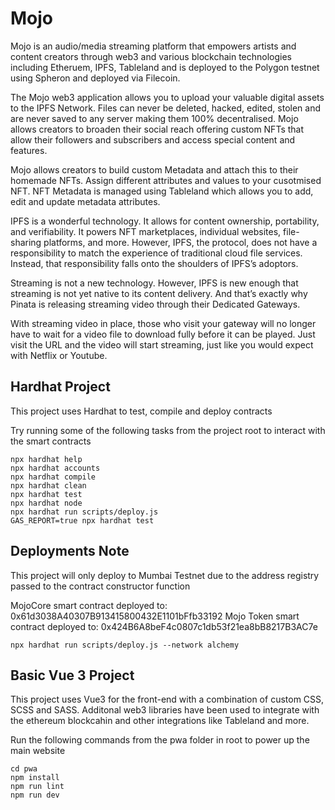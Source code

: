# Mojo

Mojo is an audio/media streaming platform that empowers artists and content creators through web3 and various blockchain technologies including Etheruem, IPFS, Tableland and is deployed to the Polygon testnet using Spheron and deployed via Filecoin.

The Mojo web3 application allows you to upload your valuable digital assets to the IPFS Network. Files can never be deleted, hacked, edited, stolen and are never saved to any server making them 100% decentralised. Mojo allows creators to broaden their social reach offering custom NFTs that allow their followers and subscribers and access special content and features.

Mojo allows creators to build custom Metadata and attach this to their homemade NFTs.
Assign different attributes and values to your cusotmised NFT. NFT Metadata is managed using Tableland which allows you to add, edit and update metadata attributes.

IPFS is a wonderful technology. It allows for content ownership, portability, and verifiability. It powers NFT marketplaces, individual websites, file-sharing platforms, and more. However, IPFS, the protocol, does not have a responsibility to match the experience of traditional cloud file services. Instead, that responsibility falls onto the shoulders of IPFS’s adoptors.

Streaming is not a new technology. However, IPFS is new enough that streaming is not yet native to its content delivery. And that’s exactly why Pinata is releasing streaming video through their Dedicated Gateways.

With streaming video in place, those who visit your gateway will no longer have to wait for a video file to download fully before it can be played. Just visit the URL and the video will start streaming, just like you would expect with Netflix or Youtube.

## Hardhat Project

This project uses Hardhat to test, compile and deploy contracts

Try running some of the following tasks from the project root to interact with the smart contracts

```shell
npx hardhat help
npx hardhat accounts
npx hardhat compile
npx hardhat clean
npx hardhat test
npx hardhat node
npx hardhat run scripts/deploy.js
GAS_REPORT=true npx hardhat test
```

## Deployments Note

This project will only deploy to Mumbai Testnet due to the address registry passed to the contract constructor function

MojoCore smart contract deployed to:  0x61d3038A40307B913415800432E1101bFfb33192
Mojo Token smart contract deployed to:  0x424B6A8beF4c0807c1db53f21ea8bB8217B3AC7e

```shell
npx hardhat run scripts/deploy.js --network alchemy
```

## Basic Vue 3 Project

This project uses Vue3 for the front-end with a combination of custom CSS, SCSS and SASS. Additonal web3 libraries have been used to integrate with the ethereum blockcahin and other integrations like Tableland and more.

Run the following commands from the pwa folder in root to power up the main website

```shell
cd pwa
npm install
npm run lint
npm run dev
```
